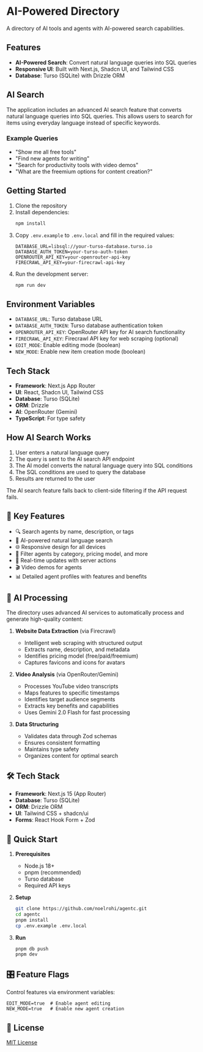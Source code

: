 # AI-Powered Directory

A directory of AI tools and agents with AI-powered search capabilities.

## Features

- **AI-Powered Search**: Convert natural language queries into SQL queries
- **Responsive UI**: Built with Next.js, Shadcn UI, and Tailwind CSS
- **Database**: Turso (SQLite) with Drizzle ORM

## AI Search

The application includes an advanced AI search feature that converts natural language queries into SQL queries. This allows users to search for items using everyday language instead of specific keywords.

### Example Queries

- "Show me all free tools"
- "Find new agents for writing"
- "Search for productivity tools with video demos"
- "What are the freemium options for content creation?"

## Getting Started

1. Clone the repository
2. Install dependencies:
   ```bash
   npm install
   ```
3. Copy `.env.example` to `.env.local` and fill in the required values:
   ```
   DATABASE_URL=libsql://your-turso-database.turso.io
   DATABASE_AUTH_TOKEN=your-turso-auth-token
   OPENROUTER_API_KEY=your-openrouter-api-key
   FIRECRAWL_API_KEY=your-firecrawl-api-key
   ```
4. Run the development server:
   ```bash
   npm run dev
   ```

## Environment Variables

- `DATABASE_URL`: Turso database URL
- `DATABASE_AUTH_TOKEN`: Turso database authentication token
- `OPENROUTER_API_KEY`: OpenRouter API key for AI search functionality
- `FIRECRAWL_API_KEY`: Firecrawl API key for web scraping (optional)
- `EDIT_MODE`: Enable editing mode (boolean)
- `NEW_MODE`: Enable new item creation mode (boolean)

## Tech Stack

- **Framework**: Next.js App Router
- **UI**: React, Shadcn UI, Tailwind CSS
- **Database**: Turso (SQLite)
- **ORM**: Drizzle
- **AI**: OpenRouter (Gemini)
- **TypeScript**: For type safety

## How AI Search Works

1. User enters a natural language query
2. The query is sent to the AI search API endpoint
3. The AI model converts the natural language query into SQL conditions
4. The SQL conditions are used to query the database
5. Results are returned to the user

The AI search feature falls back to client-side filtering if the API request fails.

## 🚀 Key Features

- 🔍 Search agents by name, description, or tags
- 🤖 AI-powered natural language search
- 🌐 Responsive design for all devices
- 🎯 Filter agents by category, pricing model, and more
- 🔄 Real-time updates with server actions
- 🎬 Video demos for agents
- 📊 Detailed agent profiles with features and benefits

## 🧠 AI Processing

The directory uses advanced AI services to automatically process and generate high-quality content:

1. **Website Data Extraction** (via Firecrawl)
   - Intelligent web scraping with structured output
   - Extracts name, description, and metadata
   - Identifies pricing model (free/paid/freemium)
   - Captures favicons and icons for avatars

2. **Video Analysis** (via OpenRouter/Gemini)
   - Processes YouTube video transcripts
   - Maps features to specific timestamps
   - Identifies target audience segments
   - Extracts key benefits and capabilities
   - Uses Gemini 2.0 Flash for fast processing

3. **Data Structuring**
   - Validates data through Zod schemas
   - Ensures consistent formatting
   - Maintains type safety
   - Organizes content for optimal search

## 🛠️ Tech Stack

- **Framework**: Next.js 15 (App Router)
- **Database**: Turso (SQLite)
- **ORM**: Drizzle ORM
- **UI**: Tailwind CSS + shadcn/ui
- **Forms**: React Hook Form + Zod

## 🚦 Quick Start

1. **Prerequisites**
   - Node.js 18+
   - pnpm (recommended)
   - Turso database
   - Required API keys

2. **Setup**
   ```bash
   git clone https://github.com/noelrohi/agentc.git
   cd agentc
   pnpm install
   cp .env.example .env.local
   ```

3. **Run**
   ```bash
   pnpm db push
   pnpm dev
   ```

## 🎛️ Feature Flags

Control features via environment variables:
```env
EDIT_MODE=true  # Enable agent editing
NEW_MODE=true   # Enable new agent creation
```

## 📜 License
[MIT License](LICENSE.md)
